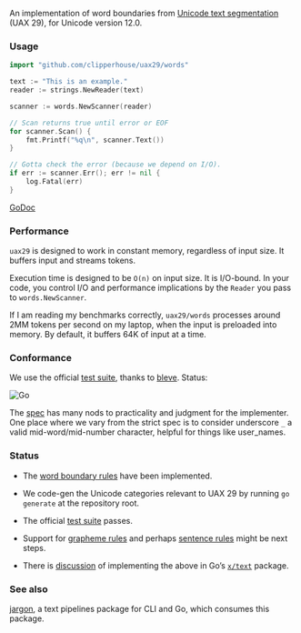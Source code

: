 An implementation of word boundaries from [Unicode text segmentation](https://unicode.org/reports/tr29/#Word_Boundaries) (UAX 29), for Unicode version 12.0.

### Usage

```go
import "github.com/clipperhouse/uax29/words"

text := "This is an example."
reader := strings.NewReader(text)

scanner := words.NewScanner(reader)

// Scan returns true until error or EOF
for scanner.Scan() {
	fmt.Printf("%q\n", scanner.Text())
}

// Gotta check the error (because we depend on I/O).
if err := scanner.Err(); err != nil {
	log.Fatal(err)
}
```

[GoDoc](https://godoc.org/github.com/clipperhouse/uax29/words)

### Performance

`uax29` is designed to work in constant memory, regardless of input size. It buffers input and streams tokens.

Execution time is designed to be `O(n)` on input size. It is I/O-bound. In your code, you control I/O and performance implications by the `Reader` you pass to `words.NewScanner`.

If I am reading my benchmarks correctly, `uax29/words` processes around 2MM tokens per second on my laptop, when the input is preloaded into memory. By default, it buffers 64K of input at a time.

### Conformance

We use the official [test suite](https://unicode.org/reports/tr41/tr41-26.html#Tests29), thanks to [bleve](https://github.com/blevesearch/segment/blob/master/tables_test.go). Status:

![Go](https://github.com/clipperhouse/uax29/workflows/Go/badge.svg)

The [spec](https://unicode.org/reports/tr29/#Word_Boundaries) has many nods to practicality and judgment for the implementer. One place where we vary from the strict spec is to consider underscore `_` a valid mid-word/mid-number character, helpful for things like user_names.

### Status

- The [word boundary rules](https://unicode.org/reports/tr29/#Word_Boundaries) have been implemented.

- We code-gen the Unicode categories relevant to UAX 29 by running `go generate` at the repository root.

- The official [test suite](https://unicode.org/reports/tr41/tr41-26.html#Tests29) passes.

- Support for [grapheme rules](https://unicode.org/reports/tr29/#Grapheme_Cluster_Boundaries) and perhaps [sentence rules](https://unicode.org/reports/tr29/#Sentence_Boundaries) might be next steps.

- There is [discussion](https://groups.google.com/d/msg/golang-nuts/_79vJ65KuXc/B_QgeU6rAgAJ) of implementing the above in Go’s [`x/text`](https://godoc.org/golang.org/x/text) package.

### See also

[jargon](https://github.com/clipperhouse/jargon), a text pipelines package for CLI and Go, which consumes this package.
